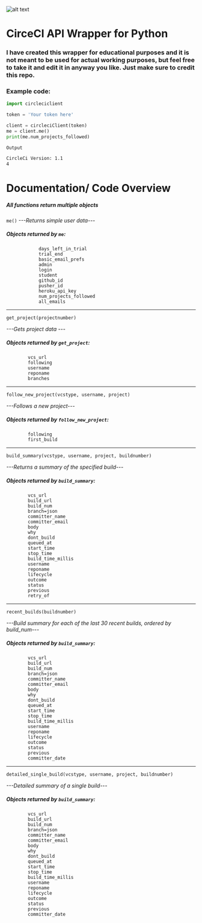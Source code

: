 ![alt text](http://i.imgur.com/Zzu6tJw.png "Logo Title Text 1")

# CirceCI API Wrapper for Python

### I have created this wrapper for educational purposes and it is not meant to be used for actual working purposes, but feel free to take it and edit it in anyway you like. Just make sure to credit this repo.
   
### Example code:
```python
import circleciclient

token = 'Your token here'

client = circleciClient(token)
me = client.me()
print(me.num_projects_followed)
```
`Output`
```bash
CircleCi Version: 1.1
4
```

# Documentation/ Code Overview

##### All functions return multiple objects

`me()`
_---Returns simple user data---_

##### Objects returned by `me`:

                days_left_in_trial
                trial_end
                basic_email_prefs
                admin
                login
                student
                github_id
                pusher_id
                heroku_api_key
                num_projects_followed
                all_emails

---

`get_project(projectnumber)`

_---Gets project data ---_

##### Objects returned by `get_project`:
            vcs_url
            following
            username
            reponame
            branches

---

`follow_new_project(vcstype, username, project)`

_---Follows a new project---_

##### Objects returned by `follow_new_project`:

            following
            first_build


---

`build_summary(vcstype, username, project, buildnumber)`

_---Returns a summary of the specified build---_

##### Objects returned by `build_summary`:
            vcs_url
            build_url
            build_num
            branch=json
            committer_name
            committer_email
            body
            why
            dont_build
            queued_at
            start_time
            stop_time
            build_time_millis
            username
            reponame
            lifecycle
            outcome
            status
            previous
            retry_of


---

`recent_builds(buildnumber)`

_---Build summary for each of the last 30 recent builds, ordered by build_num---_

##### Objects returned by `build_summary`:
            vcs_url
            build_url
            build_num
            branch=json
            committer_name
            committer_email
            body
            why
            dont_build
            queued_at
            start_time
            stop_time
            build_time_millis
            username
            reponame
            lifecycle
            outcome
            status
            previous
            committer_date

---

`detailed_single_build(vcstype, username, project, buildnumber)`

_---Detailed summary of a single build---_

##### Objects returned by `build_summary`:
            vcs_url
            build_url
            build_num
            branch=json
            committer_name
            committer_email
            body
            why
            dont_build
            queued_at
            start_time
            stop_time
            build_time_millis
            username
            reponame
            lifecycle
            outcome
            status
            previous
            committer_date